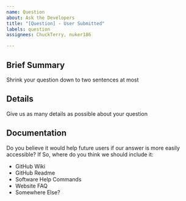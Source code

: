 ```yaml
---
name: Question
about: Ask the Developers
title: "[Question] - User Submitted"
labels: question
assignees: ChuckTerry, nuker186

---
```


## Brief Summary
Shrink your question down to two sentences at most

## Details
Give us as many details as possible about your question

## Documentation
Do you believe it would help future users if our answer is more easily accessible?  If So, where do you think we should include it:
- GitHub Wiki
- GitHub Readme
- Software Help Commands
- Website FAQ
- Somewhere Else?
